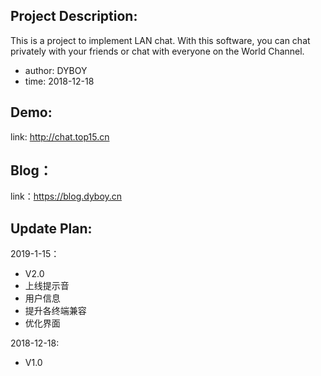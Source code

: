 ## Project Description:

This is a project to implement LAN chat. With this software, you can chat privately with your friends or chat with everyone on the World Channel.

- author:	DYBOY
- time:		2018-12-18

## Demo:

link: http://chat.top15.cn
	

## Blog：
link：https://blog.dyboy.cn

## Update Plan:

2019-1-15：
- V2.0
- 上线提示音
- 用户信息
- 提升各终端兼容
- 优化界面

2018-12-18:
- V1.0
